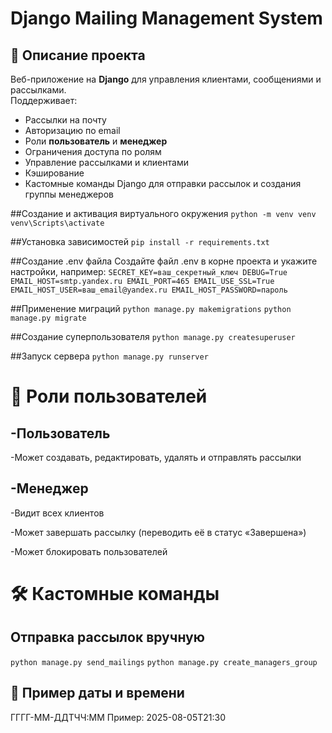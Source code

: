 # Django Mailing Management System

## 📌 Описание проекта
Веб-приложение на **Django** для управления клиентами, сообщениями и рассылками.  
Поддерживает:
- Рассылки на почту
- Авторизацию по email
- Роли **пользователь** и **менеджер**
- Ограничения доступа по ролям
- Управление рассылками и клиентами
- Кэширование
- Кастомные команды Django для отправки рассылок и создания группы менеджеров

##Создание и активация виртуального окружения
```python -m venv venv```
```venv\Scripts\activate```

##Установка зависимостей
```pip install -r requirements.txt```

##Создание .env файла
Создайте файл .env в корне проекта и укажите настройки, например:
`SECRET_KEY=ваш_секретный_ключ
DEBUG=True
EMAIL_HOST=smtp.yandex.ru
EMAIL_PORT=465
EMAIL_USE_SSL=True
EMAIL_HOST_USER=ваш_email@yandex.ru
EMAIL_HOST_PASSWORD=пароль`

##Применение миграций
```python manage.py makemigrations```
```python manage.py migrate```

##Создание суперпользователя
```python manage.py createsuperuser```

##Запуск сервера
```python manage.py runserver```

# 👥 Роли пользователей
## -Пользователь

-Может создавать, редактировать, удалять и отправлять рассылки

## -Менеджер

-Видит всех клиентов

-Может завершать рассылку (переводить её в статус «Завершена»)

-Может блокировать пользователей

# 🛠 Кастомные команды
## Отправка рассылок вручную
```python manage.py send_mailings```
```python manage.py create_managers_group```

## 📅 Пример даты и времени
ГГГГ-ММ-ДДTЧЧ:ММ
Пример:
2025-08-05T21:30